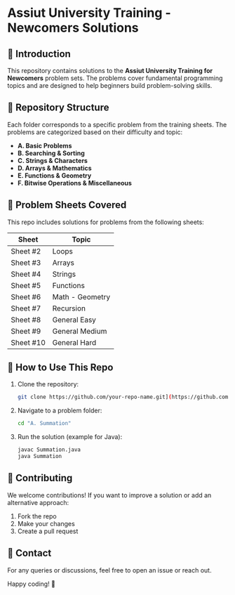 # Assiut University Training - Newcomers Solutions

## 📌 Introduction

This repository contains solutions to the **Assiut University Training for Newcomers** problem sets. The problems cover fundamental programming topics and are designed to help beginners build problem-solving skills.

## 📂 Repository Structure

Each folder corresponds to a specific problem from the training sheets. The problems are categorized based on their difficulty and topic:

- **A. Basic Problems**
- **B. Searching & Sorting**
- **C. Strings & Characters**
- **D. Arrays & Mathematics**
- **E. Functions & Geometry**
- **F. Bitwise Operations & Miscellaneous**

## 📜 Problem Sheets Covered

This repo includes solutions for problems from the following sheets:

| Sheet     | Topic           |
| --------- | --------------- |
| Sheet #2  | Loops           |
| Sheet #3  | Arrays          |
| Sheet #4  | Strings         |
| Sheet #5  | Functions       |
| Sheet #6  | Math - Geometry |
| Sheet #7  | Recursion       |
| Sheet #8  | General Easy    |
| Sheet #9  | General Medium  |
| Sheet #10 | General Hard    |

## 🚀 How to Use This Repo

1. Clone the repository:
   ```sh
   git clone https://github.com/your-repo-name.git](https://github.com/OnoPUNPUN/Codefroces-Problem.git
   ```
2. Navigate to a problem folder:
   ```sh
   cd "A. Summation"
   ```
3. Run the solution (example for Java):
   ```sh
   javac Summation.java
   java Summation
   ```

## 🤝 Contributing

We welcome contributions! If you want to improve a solution or add an alternative approach:

1. Fork the repo
2. Make your changes
3. Create a pull request

## 📧 Contact

For any queries or discussions, feel free to open an issue or reach out.

Happy coding! 🚀

